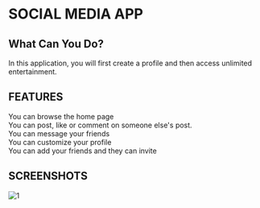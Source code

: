 # SOCIAL MEDIA APP

## What Can You Do?
In this application, you will first create a profile and then access unlimited entertainment.

## FEATURES
You can browse the home page <br>
You can post, like or comment on someone else's post.<br>
You can message your friends <br>
You can customize your profile <br>
You can add your friends and they can invite

## SCREENSHOTS
![1](https://github.com/user-attachments/assets/8a9b00e9-cf4c-4d07-adcd-5afab478be93)
